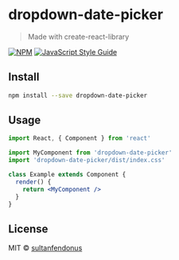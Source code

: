 # dropdown-date-picker

> Made with create-react-library

[![NPM](https://img.shields.io/npm/v/dropdown-date-picker.svg)](https://www.npmjs.com/package/dropdown-date-picker) [![JavaScript Style Guide](https://img.shields.io/badge/code_style-standard-brightgreen.svg)](https://standardjs.com)

## Install

```bash
npm install --save dropdown-date-picker
```

## Usage

```jsx
import React, { Component } from 'react'

import MyComponent from 'dropdown-date-picker'
import 'dropdown-date-picker/dist/index.css'

class Example extends Component {
  render() {
    return <MyComponent />
  }
}
```

## License

MIT © [sultanfendonus](https://github.com/sultanfendonus)
